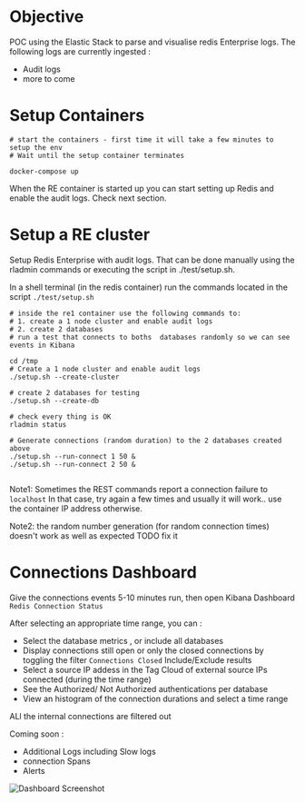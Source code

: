 # Objective
POC using the Elastic Stack to parse and visualise redis Enterprise logs.
The following logs are currently ingested :
* Audit logs
* more to come

# Setup Containers

```
# start the containers - first time it will take a few minutes to setup the env 
# Wait until the setup container terminates

docker-compose up

``` 

When the RE container is started up you can start setting up Redis and enable the audit logs. Check next section.



# Setup a RE cluster

Setup Redis Enterprise with audit logs. 
That can be done manually using the rladmin commands or executing the script in  ./test/setup.sh.

In a shell terminal (in the redis container)  run the commands located in the script `./test/setup.sh`  

```
# inside the re1 container use the following commands to:
# 1. create a 1 node cluster and enable audit logs
# 2. create 2 databases 
# run a test that connects to boths  databases randomly so we can see events in Kibana 

cd /tmp
# Create a 1 node cluster and enable audit logs
./setup.sh --create-cluster

# create 2 databases for testing
./setup.sh --create-db

# check every thing is OK
rladmin status

# Generate connections (random duration) to the 2 databases created above
./setup.sh --run-connect 1 50 &
./setup.sh --run-connect 2 50 &


````

Note1: Sometimes the REST commands report a connection failure to `localhost` In that case, try again a few times and usually it will work..    use the container IP address otherwise.

Note2: the random number generation (for random connection times) doesn't work as well as expected  TODO fix it

# Connections Dashboard

Give the connections events  5-10 minutes run, then open Kibana Dashboard `Redis Connection Status` 

After selecting an appropriate time range, you can :

* Select the database metrics , or include all databases
* Display connections still open or only the closed connections by toggling the filter `Connections Closed` Include/Exclude results
* Select a source IP addess in the Tag Cloud of external source IPs connected (during the time range)
* See the Authorized/ Not Authorized authentications per database
* View an histogram of the connection durations and select a time range  

ALl the internal connections are filtered out 


Coming soon : 
* Additional Logs including Slow logs
* connection Spans
* Alerts

![Dashboard Screenshot](https://github.com/zumo64/redis-elastic-integration/blob/main/dashboard.png)



